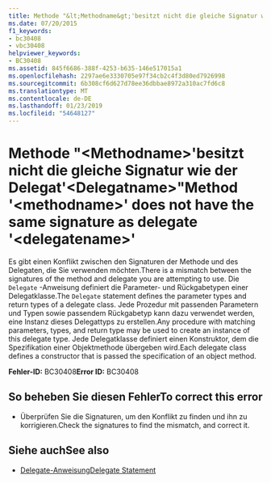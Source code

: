 ```yaml
---
title: Methode "&lt;Methodname&gt;'besitzt nicht die gleiche Signatur wie der Delegat'&lt;Delegatname&gt;"
ms.date: 07/20/2015
f1_keywords:
- bc30408
- vbc30408
helpviewer_keywords:
- BC30408
ms.assetid: 845f6686-388f-4253-b635-146e517015a1
ms.openlocfilehash: 2297ae6e3330705e97f34cb2c4f3d80ed7926998
ms.sourcegitcommit: 6b308cf6d627d78ee36dbbae8972a310ac7fd6c8
ms.translationtype: MT
ms.contentlocale: de-DE
ms.lasthandoff: 01/23/2019
ms.locfileid: "54648127"
---
```

# <a name="method-ltmethodnamegt-does-not-have-the-same-signature-as-delegate-ltdelegatenamegt"></a><span data-ttu-id="03c94-102">Methode "&lt;Methodname&gt;'besitzt nicht die gleiche Signatur wie der Delegat'&lt;Delegatname&gt;"</span><span class="sxs-lookup"><span data-stu-id="03c94-102">Method '&lt;methodname&gt;' does not have the same signature as delegate '&lt;delegatename&gt;'</span></span>
<span data-ttu-id="03c94-103">Es gibt einen Konflikt zwischen den Signaturen der Methode und des Delegaten, die Sie verwenden möchten.</span><span class="sxs-lookup"><span data-stu-id="03c94-103">There is a mismatch between the signatures of the method and delegate you are attempting to use.</span></span> <span data-ttu-id="03c94-104">Die `Delegate` -Anweisung definiert die Parameter- und Rückgabetypen einer Delegatklasse.</span><span class="sxs-lookup"><span data-stu-id="03c94-104">The `Delegate` statement defines the parameter types and return types of a delegate class.</span></span> <span data-ttu-id="03c94-105">Jede Prozedur mit passenden Parametern und Typen sowie passendem Rückgabetyp kann dazu verwendet werden, eine Instanz dieses Delegattyps zu erstellen.</span><span class="sxs-lookup"><span data-stu-id="03c94-105">Any procedure with matching parameters, types, and return type may be used to create an instance of this delegate type.</span></span> <span data-ttu-id="03c94-106">Jede Delegatklasse definiert einen Konstruktor, dem die Spezifikation einer Objektmethode übergeben wird.</span><span class="sxs-lookup"><span data-stu-id="03c94-106">Each delegate class defines a constructor that is passed the specification of an object method.</span></span>  
  
 <span data-ttu-id="03c94-107">**Fehler-ID:** BC30408</span><span class="sxs-lookup"><span data-stu-id="03c94-107">**Error ID:** BC30408</span></span>  
  
## <a name="to-correct-this-error"></a><span data-ttu-id="03c94-108">So beheben Sie diesen Fehler</span><span class="sxs-lookup"><span data-stu-id="03c94-108">To correct this error</span></span>  
  
-   <span data-ttu-id="03c94-109">Überprüfen Sie die Signaturen, um den Konflikt zu finden und ihn zu korrigieren.</span><span class="sxs-lookup"><span data-stu-id="03c94-109">Check the signatures to find the mismatch, and correct it.</span></span>  
  
## <a name="see-also"></a><span data-ttu-id="03c94-110">Siehe auch</span><span class="sxs-lookup"><span data-stu-id="03c94-110">See also</span></span>
- [<span data-ttu-id="03c94-111">Delegate-Anweisung</span><span class="sxs-lookup"><span data-stu-id="03c94-111">Delegate Statement</span></span>](../../visual-basic/language-reference/statements/delegate-statement.md)
